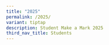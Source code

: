 ```yaml
---
title: "2025"
permalink: /2025/
variant: tiptap
description: Student Make a Mark 2025
third_nav_title: Students
---
```

